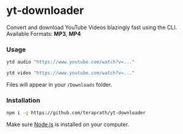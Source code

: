 # yt-downloader
Convert and download YouTube Videos blazingly fast using the CLI.
<br>
Available Formats: **MP3**, **MP4**

### Usage

```zsh
ytd audio "https://www.youtube.com/watch?v=..."
```

```zsh
ytd video "https://www.youtube.com/watch?v=..."
```
Files will appear in your `/Downloads` folder.

### Installation

```zsh
npm i -g https://github.com/teraprath/yt-downloader
```

Make sure [Node.js](https://nodejs.org) is installed on your computer.